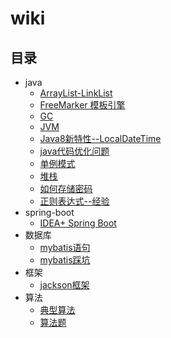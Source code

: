 # wiki

## 目录

* java
  * [ArrayList-LinkList](https://github.com/yangshuting1/wiki/blob/master/java/ArrayList-LinkList%20.md)
  * [FreeMarker 模板引擎](https://github.com/yangshuting1/wiki/blob/master/java/FreeMarker%20%E6%A8%A1%E6%9D%BF%E5%BC%95%E6%93%8E.md)
  * [GC](https://github.com/yangshuting1/wiki/blob/master/java/GC.md)
  * [JVM](https://github.com/yangshuting1/wiki/blob/master/java/JVM.md)
  * [Java8新特性--LocalDateTime](https://github.com/yangshuting1/wiki/blob/master/java/Java8%E6%96%B0%E7%89%B9%E6%80%A7--LocalDateTime.md)
  * [java代码优化问题](https://github.com/yangshuting1/wiki/blob/master/java/%E4%BC%98%E5%8C%96%E9%97%AE%E9%A2%98.md)
  * [单例模式](https://github.com/yangshuting1/wiki/blob/master/java/%E5%8D%95%E4%BE%8B%E6%A8%A1%E5%BC%8F.md)
  * [堆栈](https://github.com/yangshuting1/wiki/blob/master/java/%E5%A0%86%E6%A0%88.md)
  * [如何存储密码](https://github.com/yangshuting1/wiki/blob/master/java/%E5%A6%82%E4%BD%95%E5%AD%98%E5%82%A8%E5%AF%86%E7%A0%81.md)
  * [正则表达式--经验](https://github.com/yangshuting1/wiki/blob/master/java/%E6%AD%A3%E5%88%99%E8%A1%A8%E8%BE%BE%E5%BC%8F-%E7%BB%8F%E9%AA%8C.md)
* spring-boot
  * [IDEA+ Spring Boot](https://github.com/yangshuting1/wiki/blob/master/spring-boot/IDEA%2BSpring%20boot%E5%88%9B%E5%BB%BA%E9%A1%B9%E7%9B%AE.md)
* 数据库
  * [mybatis语句](https://github.com/yangshuting1/wiki/blob/master/%E6%95%B0%E6%8D%AE%E5%BA%93/mybatis%20%E8%AF%AD%E5%8F%A5.md)
  * [mybatis踩坑](https://github.com/yangshuting1/wiki/blob/master/%E6%95%B0%E6%8D%AE%E5%BA%93/mybatis%E8%B8%A9%E5%9D%91.md)
* 框架
  * [jackson框架](https://github.com/yangshuting1/wiki/blob/master/%E6%A1%86%E6%9E%B6/jackson%E6%A1%86%E6%9E%B6.md)
* 算法
  * [典型算法](https://github.com/yangshuting1/wiki/blob/master/%E7%AE%97%E6%B3%95/%E5%85%B8%E5%9E%8B%E7%AE%97%E6%B3%95.md)
  * [算法题](https://github.com/yangshuting1/wiki/blob/master/%E7%AE%97%E6%B3%95/%E7%AE%97%E6%B3%95%E9%A2%98.md)
